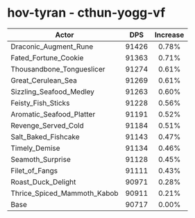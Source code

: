 # hov-tyran - cthun-yogg-vf
| Actor | DPS | Increase |
|---|:---:|:---:|
|Draconic_Augment_Rune|91426|0.78%|
|Fated_Fortune_Cookie|91363|0.71%|
|Thousandbone_Tongueslicer|91274|0.61%|
|Great_Cerulean_Sea|91269|0.61%|
|Sizzling_Seafood_Medley|91263|0.60%|
|Feisty_Fish_Sticks|91228|0.56%|
|Aromatic_Seafood_Platter|91191|0.52%|
|Revenge_Served_Cold|91184|0.51%|
|Salt_Baked_Fishcake|91143|0.47%|
|Timely_Demise|91134|0.46%|
|Seamoth_Surprise|91128|0.45%|
|Filet_of_Fangs|91111|0.43%|
|Roast_Duck_Delight|90971|0.28%|
|Thrice_Spiced_Mammoth_Kabob|90911|0.21%|
|Base|90717|0.00%|
